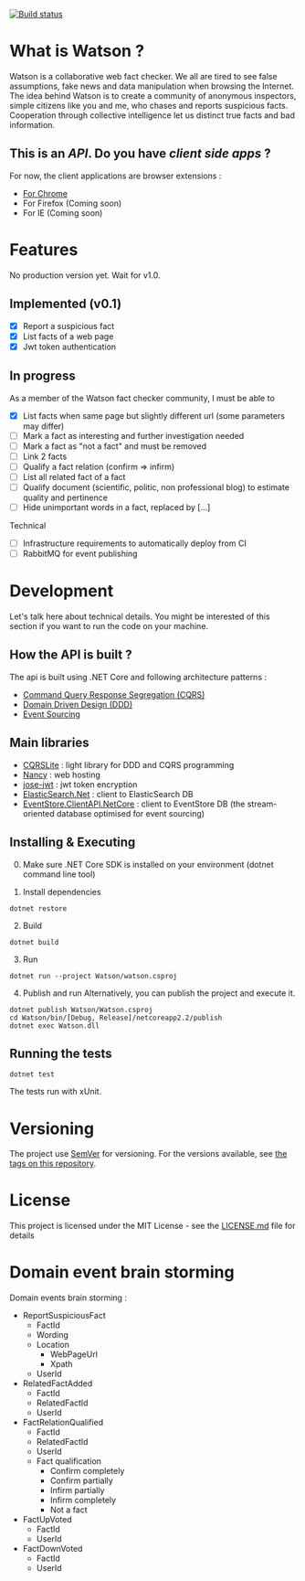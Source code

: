 [![Build status](https://ci.appveyor.com/api/projects/status/m63e9e23175jiju4?svg=true)](https://ci.appveyor.com/project/pierregillon/watson-api)

# What is Watson ?
Watson is a collaborative web fact checker. We all are tired to see false assumptions, fake news and data manipulation when browsing the Internet. The idea behind Watson is to create a community of anonymous inspectors, simple citizens like you and me, who chases and reports suspicious facts. Cooperation through collective intelligence let us distinct true facts and bad information.

## This is an _API_. Do you have _client side apps_ ?
For now, the client applications are browser extensions :
* [For Chrome](https://github.com/pierregillon/Watson.Pluggins.Chrome)
* For Firefox (Coming soon)
* For IE (Coming soon)

# Features
No production version yet. Wait for v1.0.

## Implemented (v0.1)
- [x] Report a suspicious fact
- [x] List facts of a web page
- [x] Jwt token authentication

## In progress
As a member of the Watson fact checker community, I must be able to
- [x] List facts when same page but slightly different url (some parameters may differ)
- [ ] Mark a fact as interesting and further investigation needed
- [ ] Mark a fact as "not a fact" and must be removed
- [ ] Link 2 facts
- [ ] Qualify a fact relation (confirm => infirm)
- [ ] List all related fact of a fact
- [ ] Qualify document (scientific, politic, non professional blog) to estimate quality and pertinence
- [ ] Hide unimportant words in a fact, replaced by [...]

Technical
- [ ] Infrastructure requirements to automatically deploy from CI
- [ ] RabbitMQ for event publishing

# Development
Let's talk here about technical details. You might be interested of this section if you want to run the code on your machine.

## How the API is built ?
The api is built using .NET Core and following architecture patterns : 
- [Command Query Response Segregation (CQRS)](https://www.martinfowler.com/bliki/CQRS.html)
- [Domain Driven Design (DDD)](https://domainlanguage.com/ddd/)
- [Event Sourcing](https://martinfowler.com/eaaDev/EventSourcing.html)

## Main libraries
* [CQRSLite](https://github.com/gautema/CQRSlite) : light library for DDD and CQRS programming
* [Nancy](https://github.com/NancyFx/Nancy) : web hosting
* [jose-jwt](https://github.com/dvsekhvalnov/jose-jwt) : jwt token encryption
* [ElasticSearch.Net](https://github.com/elastic/elasticsearch-net) : client to ElasticSearch DB
* [EventStore.ClientAPI.NetCore](https://github.com/EventStore/EventStore/tree/master/src/EventStore.ClientAPI) : client to EventStore DB (the stream-oriented database optimised for event sourcing)

## Installing & Executing
0. Make sure .NET Core SDK is installed on your environment (dotnet command line tool)

1. Install dependencies
```
dotnet restore
```

2. Build
```
dotnet build
```

3. Run
```
dotnet run --project Watson/watson.csproj
```

4. Publish and run
Alternatively, you can publish the project and execute it.
```
dotnet publish Watson/Watson.csproj
cd Watson/bin/[Debug, Release]/netcoreapp2.2/publish
dotnet exec Watson.dll
```
## Running the tests
```
dotnet test
```
The tests run with xUnit.

# Versioning
The project use [SemVer](http://semver.org/) for versioning. For the versions available, see [the tags on this repository](https://github.com/pierregillon/Watson.Api/releases).

# License
This project is licensed under the MIT License - see the [LICENSE.md](LICENSE.md) file for details

# Domain event brain storming
Domain events brain storming :
* ReportSuspiciousFact
    * FactId
    * Wording
    * Location
        * WebPageUrl
        * Xpath
    * UserId
* RelatedFactAdded
    * FactId
    * RelatedFactId
    * UserId
* FactRelationQualified
    * FactId
    * RelatedFactId
    * UserId
    * Fact qualification
        * Confirm completely
        * Confirm partially
        * Infirm partially
        * Infirm completely
        * Not a fact
* FactUpVoted
    * FactId
    * UserId
* FactDownVoted
    * FactId
    * UserId
